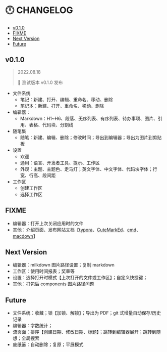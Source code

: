 # 🕛 CHANGELOG

- [v0.1.0](#v010)
- [FIXME](#fixme)
- [Next Version](#next-version)
- [Future](#future)

## v0.1.0

> 2022.08.18
>
> 🎉 测试版本 v0.1.0 发布

- 文件系统
  - 笔记：新建、打开、编辑、重命名、移动、删除
  - 笔记本：新建、打开、重命名、移动、删除
- 编辑器：
  - Markdown：H1~H6、段落、无序列表、有序列表、待办事项、图片、引用、表格、代码块、分割线
- 随笔集
  - 随笔：新建、编辑、删除；修改时间；导出到编辑器；导出为图片到剪贴板
- 设置
  - 欢迎
  - 通用：语言、开发者工具、提示、工作区
  - 外观：主题、主题色、走马灯；英文字体、中文字体、代码块字体；行宽、行高、段间距
- 工作区
  - 创建工作区
  - 选择工作区

## FIXME

- 编辑器：打开上次关闭应用时的文件
- 其他：介绍页面、发布网站文档【[typora](https://www.typora.io/)、[CuteMarkEd](https://cloose.github.io/CuteMarkEd/)、[cmd](https://www.zybuluo.com/cmd/)、[macdown](https://macdown.uranusjr.com/)】

## Next Version

- 编辑器：milkdown 图片路径设置；复制 markdown
- 工作区：使用时间报表；奖章等
- 设置：选择打开时模式【上次打开的文件或工作区】；自定义快捷键；
- 其他：打包后 components 图片路径问题

## Future

- 文件系统：收藏；锁【加锁、解锁】；导出为 PDF；git 式增量自动保存/历史记录
- 编辑器：字数统计；
- 流页面：排序【创建日期、修改日期、标题】；跳转到编辑器展开；跳转到随想；全局搜索
- 废纸篓：自动删除；复原；平展模式
